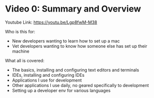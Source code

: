 # Video 0: Summary and Overview
Youtube Link: https://youtu.be/Lgp8fwM-M38

Who is this for:
* New developers wanting to learn how to set up a mac
* Vet developers wanting to know how someone else has set up their machine

What all is covered:
* The basics, installing and configuring text editors and terminals
* IDEs, installing and configuring IDEs
* Applications I use for development
* Other applications I use daily, no geared specifically to development
* Setting up a developer env for various languages